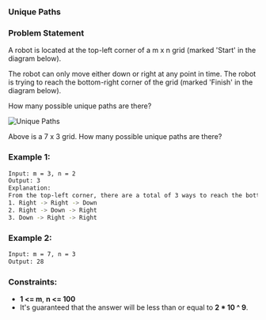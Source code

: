### Unique Paths

### Problem Statement
A robot is located at the top-left corner of a m x n grid (marked 'Start' in the diagram below).

The robot can only move either down or right at any point in time. The robot is trying to reach the bottom-right corner of the grid (marked 'Finish' in the diagram below).

How many possible unique paths are there?

![Unique Paths](https://assets.leetcode.com/uploads/2018/10/22/robot_maze.png)

Above is a 7 x 3 grid. How many possible unique paths are there?



### Example 1:
```bash
Input: m = 3, n = 2
Output: 3
Explanation:
From the top-left corner, there are a total of 3 ways to reach the bottom-right corner:
1. Right -> Right -> Down
2. Right -> Down -> Right
3. Down -> Right -> Right
```

### Example 2:
```bash
Input: m = 7, n = 3
Output: 28
```

### Constraints:
- **1 <= m**, **n <= 100**
- It's guaranteed that the answer will be less than or equal to **2 * 10 ^ 9**.

